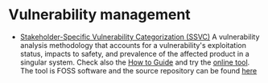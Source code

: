 # Vulnerability management

- [Stakeholder-Specific Vulnerability Categorization (SSVC)](https://www.cisa.gov/stakeholder-specific-vulnerability-categorization-ssvc) A vulnerability analysis methodology that accounts for a vulnerability's exploitation status, impacts to safety, and prevalence of the affected product in a singular system. Check also the [How to Guide](https://www.cisa.gov/sites/default/files/publications/cisa-ssvc-guide%20508c.pdf) and try the [online tool](https://www.cisa.gov/ssvc-calculator). The tool is FOSS software and the source repository can be found [here](https://github.com/CERTCC/SSVC)